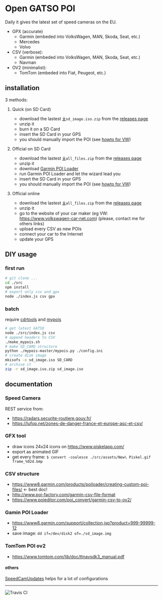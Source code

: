 # Open GATSO POI

Daily it gives the latest set of speed cameras on the EU.

* GPX (accurate)
    - Garmin (embeded into VolksWagen, MAN, Skoda, Seat, etc.)
    - Mercedes
    - Volvo
* CSV (verbose): 
    - Garmin (embeded into VolksWagen, MAN, Skoda, Seat, etc.)
    - Navman
* OV2 (minimalist):
    - TomTom (embeded into Fiat, Peugeot, etc.)


## installation

3 methods:

1. Quick (on SD Card)
    - download the lastest [⤓](https://github.com/1e1/Garmin-Open-GATSO/releases/download/travis_master/sd_image.iso.zip)`sd_image.iso.zip` from the [releases page](https://github.com/1e1/Garmin-Open-GATSO/releases)
    - unzip it
    - burn it on a SD Card
    - insert the SD Card in your GPS
    - you should manually import the POI (see [howto for VW](#explanations)) 

2. Official on SD Card
    - download the lastest [⤓](https://github.com/1e1/Garmin-Open-GATSO/releases/download/travis_master/all_files.zip)`all_files.zip` from the [releases page](https://github.com/1e1/Garmin-Open-GATSO/releases)
    - unzip it
    - download [Garmin POI Loader](https://www8.garmin.com/support/collection.jsp?product=999-99999-12)
    - run Garmin POI Loader and let the wizard lead you
    - insert the SD Card in your GPS
    - you should manually import the POI (see [howto for VW](#explanations)) 

3. Official online
    - download the lastest [⤓](https://github.com/1e1/Garmin-Open-GATSO/releases/download/travis_master/all_files.zip)`all_files.zip` from the [releases page](https://github.com/1e1/Garmin-Open-GATSO/releases)
    - unzip it
    - go to the website of your car maker (eg VW: https://www.volkswagen-car-net.com) (please, contact me for others links)
    - upload every CSV as new POIs
    - connect your car to the Internet
    - update your GPS


## DIY usage

### first run

```bash
# git clone ...
cd ./src
npm install
# export only csv and gpx
node ./index.js csv gpx
```

### batch 

require [cdrtools](http://cdrtools.sourceforge.net/private/cdrecord.html) and [mypois](https://github.com/jimmyH/mypois)

```bash
# get latest GATSO
node ./src/index.js csv
# append headers to CSV
./make_mypois.sh
# make SD_CARD structure
python ./mypois-master/mypois.py ./config.ini
# create disk image
mkisofs -o sd_image.iso SD_CARD
# archive it
zip -r sd_image.iso.zip sd_image.iso
```


## documentation

### Speed Camera
REST service from:
* https://radars.securite-routiere.gouv.fr/
* https://lufop.net/zones-de-danger-france-et-europe-asc-et-csv/

### GFX tool
* draw icons 24x24 icons on https://www.piskelapp.com/
* export as animated GIF 
* get every frame: `$ convert -coalesce ./src/assets/New\ Piskel.gif  frame_%02d.bmp`

### CSV structure
* https://www8.garmin.com/products/poiloader/creating-custom-poi-files/ <- best doc! 
* http://www.poi-factory.com/garmin-csv-file-format
* https://www.poieditor.com/poi_convert/garmin-csv-to-ov2/

### Gamin POI Loader
* https://www8.garmin.com/support/collection.jsp?product=999-99999-12
* save image: `dd if=/dev/disk2 of=./sd_image.img`

### TomTom POI ov2
* https://www.tomtom.com/lib/doc/ttnavsdk3_manual.pdf

#### others

[SpeedCamUpdates](http://www.speedcamupdates.fr) helps for a lot of configurations

---

![Travis CI](https://api.travis-ci.org/1e1/Open-GATSO-POI.svg?branch=master)